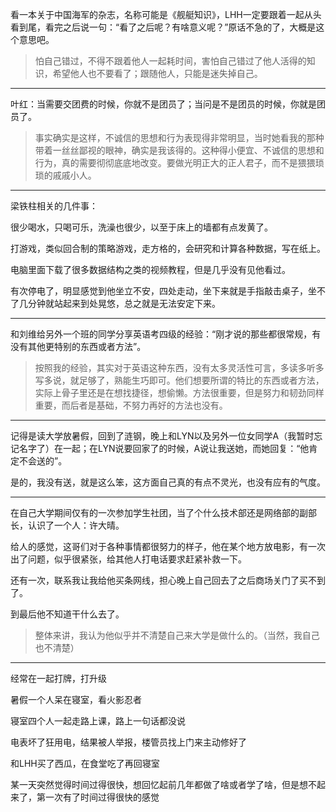 看一本关于中国海军的杂志，名称可能是《舰艇知识》，LHH一定要跟着一起从头看到尾，看完之后说一句：“看了之后呢？有啥意义呢？”原话不急的了，大概是这个意思吧。

> 怕自己错过，不得不跟着他人一起耗时间，害怕自己错过了他人活得的知识，希望他人也不要看了；跟随他人，只能是迷失掉自己。

---

叶红：当需要交团费的时候，你就不是团员了；当问是不是团员的时候，你就是团员了。

> 事实确实是这样，不诚信的思想和行为表现得非常明显，当时她看我的那种带着一丝丝鄙视的眼神，确实是我该得的。这种得小便宜、不诚信的思想和行为，真的需要彻彻底底地改变。要做光明正大的正人君子，而不是猥猥琐琐的戚戚小人。

---

梁铁柱相关的几件事：

很少喝水，只喝可乐，洗澡也很少，以至于床上的墙都有点发黄了。

打游戏，类似回合制的策略游戏，走方格的，会研究和计算各种数据，写在纸上。

电脑里面下载了很多数据结构之类的视频教程，但是几乎没有见他看过。

有次停电了，明显感觉到他坐立不安，四处走动，坐下来就是手指敲击桌子，坐不了几分钟就站起来到处晃悠，总之就是无法安定下来。

---

和刘维给另外一个班的同学分享英语考四级的经验：“刚才说的那些都很常规，有没有其他更特别的东西或者方法”。

> 按照我的经验，其实对于英语这种东西，没有太多灵活性可言，多读多听多写多说，就足够了，熟能生巧即可。他们想要所谓的特比的东西或者方法，实际上骨子里还是在想找捷径，想偷懒。方法很重要，但是努力和韧劲同样重要，而后者是基础，不努力再好的方法也没有。

---

记得是读大学放暑假，回到了涟钢，晚上和LYN以及另外一位女同学A（我暂时忘记名字了）在一起；在LYN说要回家了的时候，A说让我送她，而她回复：“他肯定不会送的”。

是的，我没有送，就是这么笨，这方面自己真的有点不灵光，也没有应有的气度。

---

在自己大学期间仅有的一次参加学生社团，当了个什么技术部还是网络部的副部长，认识了一个人：许大晴。

给人的感觉，这哥们对于各种事情都很努力的样子，他在某个地方放电影，有一次出了问题，似乎很紧张，给其他人打电话要求赶紧补救一下。

还有一次，联系我让我给他买条网线，担心晚上自己回去了之后商场关门了买不到了。

到最后他不知道干什么去了。

> 整体来讲，我认为他似乎并不清楚自己来大学是做什么的。（当然，我自己也不清楚）

---

经常在一起打牌，打升级

暑假一个人呆在寝室，看火影忍者

寝室四个人一起走路上课，路上一句话都没说

电表坏了狂用电，结果被人举报，楼管员找上门来主动修好了

和LHH买了西瓜，在食堂吃了再回寝室

某一天突然觉得时间过得很快，想回忆起前几年都做了啥或者学了啥，但是想不起来了，第一次有了时间过得很快的感觉



